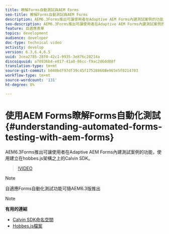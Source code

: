 ```yaml
---
title: 瞭解Forms自動測試與AEM Forms
seo-title: 瞭解Forms自動測試與AEM Forms
description: AEM6.3Forms推出可讓使用者在Adaptive AEM Forms內建測試案例的功能，使用建立在hobbes.js架構上的Calvin SDK
seo-description: AEM6.3Forms推出可讓使用者在Adaptive AEM Forms內建測試案例的功能，使用建立在hobbes.js架構上的Calvin SDK
feature: 自適應表單
topics: development
audience: developer
doc-type: technical video
activity: develop
version: 6.3,6.4,6.5
uuid: 3cea2785-28f0-42c1-9935-3e876c28214a
discoiquuid: a78936b4-e817-41a0-86cc-f9ac2d6dd08f
translation-type: tm+mt
source-git-commit: b040bdf97df39c45f175288608e965e5f0214703
workflow-type: tm+mt
source-wordcount: '131'
ht-degree: 0%

---
```



# 使用AEM Forms瞭解Forms自動化測試{#understanding-automated-forms-testing-with-aem-forms}

AEM6.3Forms推出可讓使用者在Adaptive AEM Forms內建測試案例的功能，使用建立在hobbes.js架構之上的Calvin SDK。

>[!VIDEO](https://video.tv.adobe.com/v/19700/)

>[!NOTE]
>
>自適應Forms自動化測試功能可隨AEM6.3版推出

>[!NOTE]
>
>**有用的連結**
>
>* [Calvin SDK命名空間](https://helpx.adobe.com/aem-forms/6-3/calvin-sdk-javascript-api/calvin.html)
>* [Hobbes.js檔案](https://docs.adobe.com/docs/en/aem/6-3/develop/ref/test-api/index.html)


